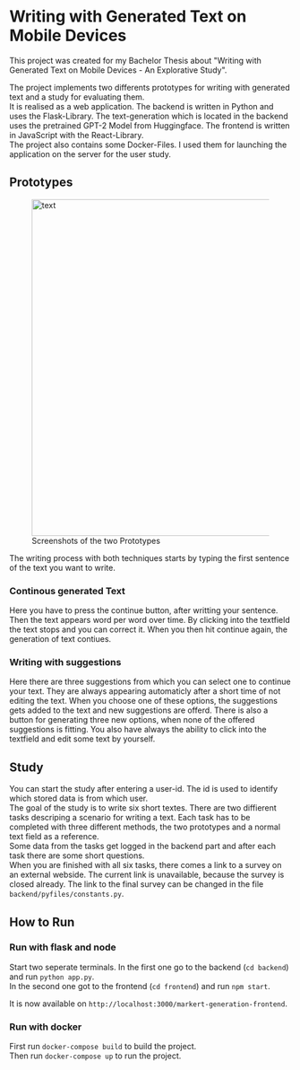 # Writing with Generated Text on Mobile Devices
This project was created for my Bachelor Thesis about "Writing with Generated Text on Mobile Devices - An Explorative Study". 

The project implements two differents prototypes for writing with generated text and a study for evaluating them. <br>
It is realised as a web application. The backend is written in Python and uses the Flask-Library. The text-generation which is located in the backend uses the pretrained GPT-2 Model from Huggingface. The frontend is written in JavaScript with the React-Library. <br>
The project also contains some Docker-Files. I used them for launching the application on the server for the user study.


## Prototypes
<figure>
    <img src="https://user-images.githubusercontent.com/66016784/149120547-c9a1f60e-23ee-48ce-81a3-bbfabf10a15e.png" alt="text" width="600"/>
    <figcaption>Screenshots of the two Prototypes</figcaption>
</figure>

The writing process with both techniques starts by typing the first sentence of the text you want to write.

### Continous generated Text
Here you have to press the continue button, after writting your sentence. 
Then the text appears word per word over time. By clicking into the textfield the text stops and you can correct it. 
When you then hit continue again, the generation of text contiues.

### Writing with suggestions
Here there are three suggestions from which you can select one to continue your text. They are always appearing automaticly after a short time of not editing the text. When you choose one of these options, the suggestions gets added to the text and new suggestions are offerd. There is also a button for generating three new options, when none of the offered suggestions is fitting.
You also have always the ability to click into the textfield and edit some text by yourself.


## Study
You can start the study after entering a user-id. The id is used to identify which stored data is from which user. <br>
The goal of the study is to write six short textes. There are two diffierent tasks descriping a scenario for writing a text. Each task has to be completed with three different methods, the two prototypes and a normal text field as a reference. <br>
Some data from the tasks get logged in the backend part and after each task there are some short questions. <br>
When you are finished with all six tasks, there comes a link to a survey on an external webside. The current link is unavailable, because the survey is closed already.
The link to the final survey can be changed in the file `backend/pyfiles/constants.py`.


## How to Run

### Run with flask and node
Start two seperate terminals.
In the first one go to the backend (`cd backend`) and run `python app.py`. <br>
In the second one got to the frontend (`cd frontend`) and run `npm start`.

It is now available on `http://localhost:3000/markert-generation-frontend`.

### Run with docker
First run `docker-compose build` to build the project. <br>
Then run `docker-compose up` to run the project.
